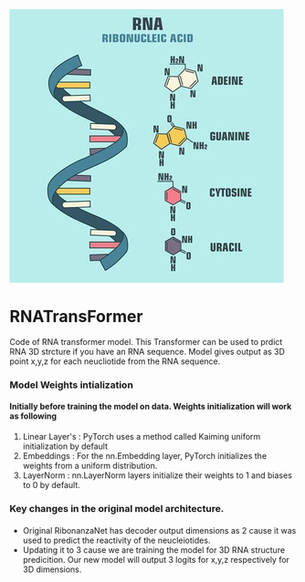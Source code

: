 ![Alt text](image.png)

# RNATransFormer
Code of RNA transformer model. This Transformer can be used to prdict RNA 3D strcture if you have an RNA sequence. Model gives output as 3D point x,y,z for each neucliotide from the RNA sequence.


### Model Weights intialization
#### Initially before training the model on data. Weights initialization will work as following
1. Linear Layer's : PyTorch uses a method called Kaiming uniform initialization by default
2. Embeddings     : For the nn.Embedding layer, PyTorch initializes the weights from a uniform distribution.
3. LayerNorm : nn.LayerNorm layers initialize their weights to 1 and biases to 0 by default.

### Key changes in the original model architecture.
#### 
- Original RibonanzaNet has decoder output dimensions as 2 cause it was used to predict the reactivity of the neucleiotides.
- Updating it to 3 cause we are training the model for 3D RNA structure predicition. Our new model will output 3 logits for x,y,z respectively for 3D dimensions.
